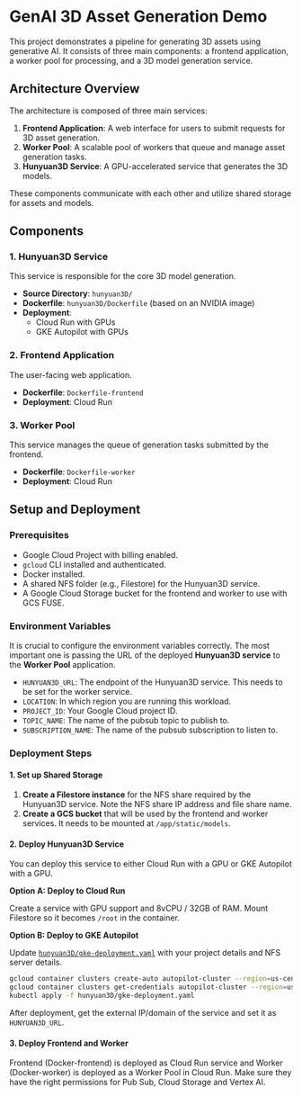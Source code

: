# GenAI 3D Asset Generation Demo

This project demonstrates a pipeline for generating 3D assets using generative AI. It consists of three main components: a frontend application, a worker pool for processing, and a 3D model generation service.

## Architecture Overview

The architecture is composed of three main services:

1.  **Frontend Application**: A web interface for users to submit requests for 3D asset generation.
2.  **Worker Pool**: A scalable pool of workers that queue and manage asset generation tasks.
3.  **Hunyuan3D Service**: A GPU-accelerated service that generates the 3D models.

These components communicate with each other and utilize shared storage for assets and models.

## Components

### 1. Hunyuan3D Service

This service is responsible for the core 3D model generation.

-   **Source Directory**: `hunyuan3D/`
-   **Dockerfile**: `hunyuan3D/Dockerfile` (based on an NVIDIA image)
-   **Deployment**:
    -   Cloud Run with GPUs
    -   GKE Autopilot with GPUs

### 2. Frontend Application

The user-facing web application.

-   **Dockerfile**: `Dockerfile-frontend`
-   **Deployment**: Cloud Run

### 3. Worker Pool

This service manages the queue of generation tasks submitted by the frontend.

-   **Dockerfile**: `Dockerfile-worker`
-   **Deployment**: Cloud Run

## Setup and Deployment

### Prerequisites

-   Google Cloud Project with billing enabled.
-   `gcloud` CLI installed and authenticated.
-   Docker installed.
-   A shared NFS folder (e.g., Filestore) for the Hunyuan3D service.
-   A Google Cloud Storage bucket for the frontend and worker to use with GCS FUSE.

### Environment Variables

It is crucial to configure the environment variables correctly. The most important one is passing the URL of the deployed **Hunyuan3D service** to the **Worker Pool** application.

-   `HUNYUAN3D_URL`: The endpoint of the Hunyuan3D service. This needs to be set for the worker service.
-   `LOCATION`: In which region you are running this workload.
-   `PROJECT_ID`: Your Google Cloud project ID.
-   `TOPIC_NAME`: The name of the pubsub topic to publish to.
-   `SUBSCRIPTION_NAME`: The name of the pubsub subscription to listen to.


### Deployment Steps

#### 1. Set up Shared Storage

1.  **Create a Filestore instance** for the NFS share required by the Hunyuan3D service. Note the NFS share IP address and file share name.
2.  **Create a GCS bucket** that will be used by the frontend and worker services. It needs to be mounted at ``/app/static/models``.

#### 2. Deploy Hunyuan3D Service

You can deploy this service to either Cloud Run with a GPU or GKE Autopilot with a GPU.

**Option A: Deploy to Cloud Run**

Create a service with GPU support and 8vCPU / 32GB of RAM. Mount Filestore so it becomes ``/root`` in the container.

**Option B: Deploy to GKE Autopilot**

Update [`hunyuan3D/gke-deployment.yaml`](hunyuan3D/gke-deployment.yaml:1) with your project details and NFS server details.

```bash
gcloud container clusters create-auto autopilot-cluster --region=us-central1
gcloud container clusters get-credentials autopilot-cluster --region=us-central1
kubectl apply -f hunyuan3D/gke-deployment.yaml
```

After deployment, get the external IP/domain of the service and set it as `HUNYUAN3D_URL`.

#### 3. Deploy Frontend and Worker

Frontend (Docker-frontend) is deployed as Cloud Run service and Worker (Docker-worker) is deployed as a Worker Pool in Cloud Run. Make sure they have
the right permissions for Pub Sub, Cloud Storage and Vertex AI.


